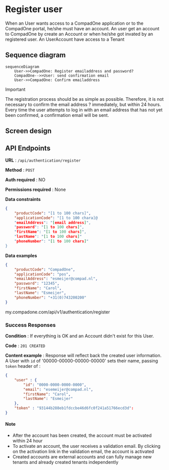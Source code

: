 # Register user
When an User wants access to a CompadOne application or to the CompadOne portal, he/she must have an account. An user get an account to CompadOne by create an Account or when he/she got invated by an registered user. An UserAccount have access to a Tenant

## Sequence diagram

```mermaid
sequenceDiagram
    User->>CompadOne: Register emailaddress and password?
    CompadOne-->>User: send confirmation email
    User->>CompadOne: Confirm emailaddress
```

> [!IMPORTANT]  
> The registration process should be as simple as possible. Therefore, it is not necessary to confirm the email address ? immediately, but within 24 hours. Every time the user attempts to log in with an email address that has not yet been confirmed, a confirmation email will be sent.

## Screen design




## API Endpoints

**URL** : `/api/authentication/register`

**Method** : `POST`

**Auth required** : NO

**Permissions required** : None

**Data constraints**

```json
{
    "productCode": "[1 to 100 chars]",
    "applicationCode": "[1 to 100 chara]@
    "emailAddress": "[email address]",
    "password": "[1 to 100 chars]",
    "firstName": "[1 to 100 chars]",
    "lastName": "[1 to 100 chars]"
    "phoneNumber": "[1 to 100 chars]"
}
```


**Data examples**

```json
{
    "productCode": "CompadOne",
    "applicationCode": "pos",
    "emailAddress": "esmeijer@compad.nl",
    "password": "12345",
    "firstName": "Carol",
    "lastName": "Esmeijer",
    "phoneNumber": "+31(0)743200200"
}
```


my.compadone.com/api/v1/authentication/register

### Success Responses

**Condition** :  If everything is OK and an Account didn't exist for this User.

**Code** : `201 CREATED`

**Content example** : Response will reflect back the created user information. A
User with `id` of '00000-00000-00000-00000' sets their name, passing `token` header of :

```json
{
    "user" : {
        "id": "0000-0000-0000-0000",
        "email": "esemeijer@compad.nl",
        "firstName": "Carol",
        "lastName": "Esmeijer"        
    },
    "token" : "93144b288eb1fdccbe46d6fc0f241a51766ecd3d":
}
```
#### Note

* After the account has been created, the account must be activated within 24 hour
* To activate an account, the user receives a validation email. By clicking on the activation link in the validation email, the account is activated
* Created accounts are external accounts and can fully manage new tenants and already created tenants independently
